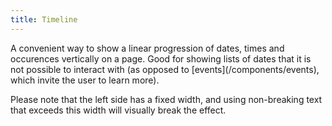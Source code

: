 ```yaml
---
title: Timeline
---
```

<div class="jumpnav"></div>
A convenient way to show a linear progression of dates, times and occurences vertically on a page. Good for showing lists of dates that it is not possible to interact with (as opposed to [events](/components/events), which invite the user to learn more).

Please note that the left side has a fixed width, and using non-breaking text that exceeds this width will visually break the effect.
